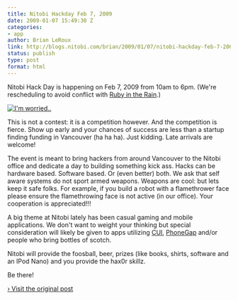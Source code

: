 ```yaml
---
title: Nitobi Hackday Feb 7, 2009
date: 2009-01-07 15:49:30 Z
categories:
- app
author: Brian LeRoux
link: http://blogs.nitobi.com/brian/2009/01/07/nitobi-hackday-feb-7-2009/
status: publish
type: post
format: html
---
```


Nitobi Hack Day is happening on Feb 7, 2009 from 10am to 6pm. (We're rescheduling to avoid conflict with [Ruby in the Rain](http://rubyintherain.com/).)

[![I'm worried..](http://farm4.static.flickr.com/3384/3178150582_7eeb21a353_m.jpg)](http://www.flickr.com/photos/westcoastlogic/3178150582/)

This is not a contest: it is a competition however. And the competition is fierce. Show up early and your chances of success are less than a startup finding funding in Vancouver (ha ha ha). Just kidding. Late arrivals are welcome!

The event is meant to bring hackers from around Vancouver to the Nitobi office and dedicate a day to building something kick ass. Hacks can be hardware based. Software based. Or (even better) both. We ask that self aware systems do not sport armed weapons. Weapons are cool: but lets keep it safe folks. For example, if you build a robot with a flamethrower face please ensure the flamethrowing face is not active (in our office). Your cooperation is appreciated!!!

A big theme at Nitobi lately has been casual gaming and mobile applications. We don't want to weight your thinking but special consideration will likely be given to apps utilizing [CUI](http://github.com/nitobi/completeui/tree/master), [PhoneGap](https://phonegap.com) and/or people who bring bottles of scotch.

Nitobi will provide the foosball, beer, prizes (like books, shirts, software and an IPod Nano) and you provide the hax0r skillz.

Be there!

[› Visit the original post](http://blogs.nitobi.com/brian/2009/01/07/nitobi-hackday-feb-7-2009/)
